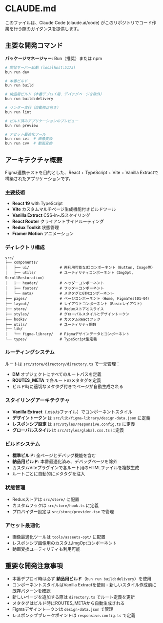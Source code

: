 # CLAUDE.md

このファイルは、Claude Code (claude.ai/code) がこのリポジトリでコード作業を行う際のガイダンスを提供します。

## 主要な開発コマンド

**パッケージマネージャー**: Bun（推奨）または npm

```bash
# 開発サーバー起動 (localhost:5173)
bun run dev

# 本番ビルド
bun run build

# 納品用ビルド（本番デプロイ用、デバッグページを除外）
bun run build:delivery

# リンター実行（自動修正付き）
bun run lint

# ビルド済みアプリケーションのプレビュー
bun run preview

# アセット最適化ツール
bun run cvi  # 画像変換
bun run cvv  # 動画変換
```

## アーキテクチャ概要

Figma連携テストを目的とした、React + TypeScript + Vite + Vanilla Extractで構築されたアプリケーションです。

### 主要技術
- **React 19** with TypeScript
- **Vite** カスタムマルチページ生成機能付きビルドツール
- **Vanilla Extract** CSS-in-JSスタイリング
- **React Router** クライアントサイドルーティング
- **Redux Toolkit** 状態管理
- **Framer Motion** アニメーション

### ディレクトリ構成
```
src/
├── components/
│   ├── ui/              # 再利用可能なUIコンポーネント（Button, Image等）
│   ├── utils/           # ユーティリティコンポーネント（ImgOpt, ScrollRestoration）
│   ├── header/          # ヘッダーコンポーネント
│   ├── footer/          # フッターコンポーネント
│   └── meta/            # メタタグとGTMコンポーネント
├── pages/               # ページコンポーネント（Home, FigmaTest01-04）
├── layout/              # レイアウトコンポーネント（Basicレイアウト）
├── store/               # Reduxストアとスライス
├── styles/              # グローバルスタイルとデザイントークン
├── hooks/               # カスタムReactフック
├── utils/               # ユーティリティ関数
├── lib/
│   └── figma-library/   # Figmaデザインデータとコンポーネント
└── types/               # TypeScript型定義
```

### ルーティングシステム
ルートは `src/store/directory/directory.ts` で一元管理：
- **DM** オブジェクトにすべてのルートパスを定義
- **ROUTES_META** で各ルートのメタタグを定義
- ビルド時に適切なメタタグ付きでページが自動生成される

### スタイリングアーキテクチャ
- **Vanilla Extract**（.css.tsファイル）でコンポーネントスタイル
- **デザイントークン** は `src/lib/figma-library/design-data.json` に定義
- **レスポンシブ設定** は `src/styles/responsive.config.ts` に定義
- **グローバルスタイル** は `src/styles/global.css.ts` に定義

### ビルドシステム
- **標準ビルド**: 全ページとデバッグ機能を含む
- **納品用ビルド**: 本番最適化済み、デバッグページを除外
- カスタムViteプラグインで各ルート用のHTMLファイルを複数生成
- ルートごとに自動的にメタタグを注入

### 状態管理
- Reduxストアは `src/store/` に配置
- カスタムフックは `src/store/hook.ts` に定義
- プロバイダー設定は `src/store/provider.tsx` で管理

### アセット最適化
- 画像最適化ツールは `tools/asseets-opt/` に配置
- レスポンシブ画像用のカスタムImgOptコンポーネント
- 動画変換ユーティリティも利用可能

## 重要な開発注意事項

- 本番デプロイ時は必ず **納品用ビルド**（`bun run build:delivery`）を使用
- コンポーネントスタイルはVanilla Extractを使用 - 新しいスタイル作成前に既存パターンを確認
- 新しいページを追加する際は `directory.ts` でルート定義を更新
- メタタグはビルド時にROUTES_METAから自動生成される
- Figmaデザイントークンは `design-data.json` で管理
- レスポンシブブレークポイントは `responsive.config.ts` で定義
